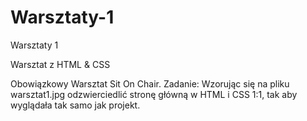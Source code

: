 # Warsztaty-1
Warsztaty 1

Warsztat z HTML & CSS

Obowiązkowy Warsztat Sit On Chair. 
Zadanie: Wzorując się na pliku warsztat1.jpg odzwierciedlić  stronę główną w HTML i CSS 1:1, tak aby wyglądała tak samo jak projekt.
